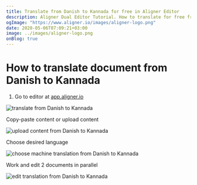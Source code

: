 ```yaml
---
title: Translate from Danish to Kannada for free in Aligner Editor
description: Aligner Dual Editor Tutorial. How to translate for free from Danish to Kannada. Aligner is multilingual document management platform. 
ogImage: "https://www.aligner.io/images/aligner-logo.png"
date: 2020-05-06T07:09:21+03:00
image: ../images/aligner-logo.png
onBlog: true
---
```


# How to translate document from Danish to Kannada

1. Go to editor at [app.aligner.io](https://app.aligner.io "Aligner App web page")

![translate from Danish to Kannada](../aligner-blank-editor.png "translate from Danish to Kannada")

Copy-paste content or upload content

![upload content from Danish to Kannada](../aligner-uploaded-document.png "upload content from Danish to Kannada")

Choose desired language

![choose machine translation from Danish to Kannada](../aligner-language-dropdown.png "choose machine translation from Danish to Kannada")

Work and edit 2 documents in parallel

![edit translation from Danish to Kannada](../aligner-double-sitded-editor.png "edit translation from Danish to Kannada")

